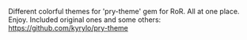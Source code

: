 Different colorful themes for 'pry-theme' gem for RoR. All at one place. Enjoy.
Included original ones and some others: https://github.com/kyrylo/pry-theme

